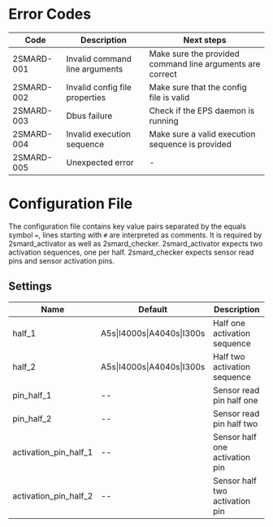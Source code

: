 Error Codes
===========

|   Code   |  Description  | Next steps |
|----------|---------------|------------|
| 2SMARD-001 | Invalid command line arguments| Make sure the provided command line arguments are correct |
| 2SMARD-002 | Invalid config file properties | Make sure that the config file is valid |
| 2SMARD-003 | Dbus failure | Check if the EPS daemon is running |
| 2SMARD-004 | Invalid execution sequence | Make sure a valid execution sequence is provided |
| 2SMARD-005 | Unexpected error | - |

Configuration File
==================

The configuration file contains key value pairs separated by the equals symbol `=`, lines starting with `#` are interpreted as comments. It is required by 2smard_activator as well as 2smard_checker. 2smard_activator expects two activation sequences, one per half. 2smard_checker expects sensor read pins and sensor activation pins.

Settings
--------

| Name                       | Default                        | Description                         |
|----------------------------|--------------------------------|-------------------------------------|
| half\_1                    | A5s\|I4000s\|A4040s\|I300s     | Half one activation sequence        |
| half\_2                    | A5s\|I4000s\|A4040s\|I300s     | Half two activation sequence        |
| pin\_half\_1               | --                             | Sensor read pin half one            |
| pin\_half\_2               | --                             | Sensor read pin half two            |
| activation\_pin\_half\_1   | --                             | Sensor half one activation pin      |
| activation\_pin\_half\_2   | --                             | Sensor half two activation pin      |
